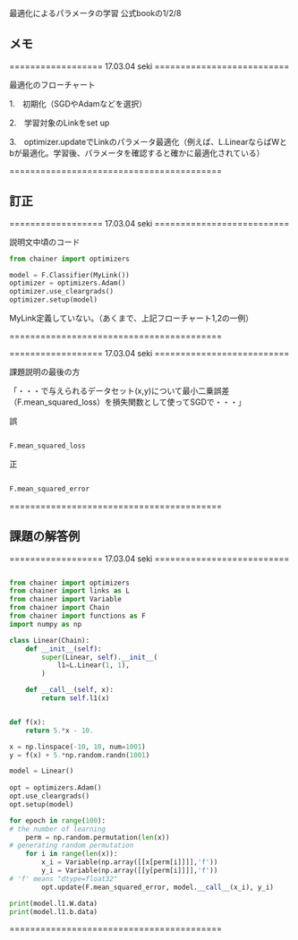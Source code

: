 最適化によるパラメータの学習
公式bookの1/2/8

## メモ

================== 17.03.04 seki ==========================

最適化のフローチャート

1.　初期化（SGDやAdamなどを選択）

2.　学習対象のLinkをset up

3.　optimizer.updateでLinkのパラメータ最適化（例えば、L.LinearならばWとbが最適化。学習後、パラメータを確認すると確かに最適化されている）


=========================================


## 訂正 

================== 17.03.04 seki ==========================


説明文中頃のコード


```python
from chainer import optimizers

model = F.Classifier(MyLink())
optimizer = optimizers.Adam()
optimizer.use_cleargrads()
optimizer.setup(model)
```


MyLink定義していない。（あくまで、上記フローチャート1,2の一例）

=========================================


================== 17.03.04 seki ==========================


課題説明の最後の方

「・・・で与えられるデータセット(x,y)について最小二乗誤差（F.mean_squared_loss）を損失関数として使ってSGDで・・・」


誤

```python

F.mean_squared_loss

```

正

```python

F.mean_squared_error

```
=========================================



## 課題の解答例


================== 17.03.04 seki ==========================

```python

from chainer import optimizers                                                                                                      
from chainer import links as L
from chainer import Variable
from chainer import Chain
from chainer import functions as F
import numpy as np

class Linear(Chain):
    def __init__(self):
        super(Linear, self).__init__(
            l1=L.Linear(1, 1),
        )

    def __call__(self, x):
        return self.l1(x)


def f(x):
    return 5.*x - 10.

x = np.linspace(-10, 10, num=1001)
y = f(x) + 5.*np.random.randn(1001)

model = Linear()
                     
opt = optimizers.Adam()
opt.use_cleargrads()
opt.setup(model)     

for epoch in range(100):
# the number of learning
    perm = np.random.permutation(len(x))
# generating random permutation
    for i in range(len(x)):
        x_i = Variable(np.array([[x[perm[i]]]],'f'))
        y_i = Variable(np.array([[y[perm[i]]]],'f'))
# 'f' means "dtype=float32"
        opt.update(F.mean_squared_error, model.__call__(x_i), y_i)

print(model.l1.W.data)
print(model.l1.b.data)

```

=========================================




